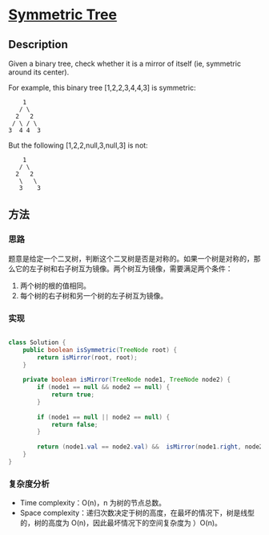 # [Symmetric Tree][title]

## Description

Given a binary tree, check whether it is a mirror of itself (ie, symmetric around its center).

For example, this binary tree [1,2,2,3,4,4,3] is symmetric:

```
 	1
   / \
  2   2
 / \ / \
3  4 4  3
```
But the following [1,2,2,null,3,null,3] is not:

```
	1
   / \
  2   2
   \   \
   3    3
```

## 方法 

### 思路

题意是给定一个二叉树，判断这个二叉树是否是对称的。如果一个树是对称的，那么它的左子树和右子树互为镜像。两个树互为镜像，需要满足两个条件：

1. 两个树的根的值相同。
2. 每个树的右子树和另一个树的左子树互为镜像。

### 实现
```java

class Solution {
    public boolean isSymmetric(TreeNode root) {
        return isMirror(root, root);
    }
    
    private boolean isMirror(TreeNode node1, TreeNode node2) {
        if (node1 == null && node2 == null) {
            return true;
        }
        
        if (node1 == null || node2 == null) {
            return false;
        }
        
        return (node1.val == node2.val) &&  isMirror(node1.right, node2.left) && isMirror(node1.left, node2.right);
    }
}

```

### 复杂度分析

- Time complexity：O(n)，n 为树的节点总数。
- Space complexity：递归次数决定于树的高度，在最坏的情况下，树是线型的，树的高度为 O(n)，因此最坏情况下的空间复杂度为 ）O(n)。


[title]: https://leetcode.com/problems/symmetric-tree/description/